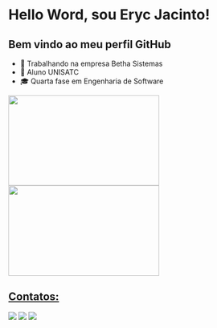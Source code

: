 # Hello Word, sou Eryc Jacinto! 
## Bem vindo ao meu perfil GitHub

- 💼 Trabalhando na empresa Betha Sistemas
- 🏫 Aluno UNISATC
- 🎓 Quarta fase em Engenharia de Software

<div>
<a href="https://github.com/ErycMJ">
<img loading="lazy" height="180em" width="300em" src="https://github-readme-stats.vercel.app/api/top-langs/?username=ErycMJ&layout=compact&langs_count=7&theme=dracula"/>   <img loading="lazy" height="180em" width="300em" src="https://github-readme-stats.vercel.app/api?username=ErycMJ&show_icons=true&theme=onedark"/>
</div>

## Contatos:

<div>
<a href="https://instagram.com/erycjacinto" target="_blank"><img loading="lazy" src="https://img.shields.io/badge/-Instagram-%23E4405F?style=for-the-badge&logo=instagram&logoColor=white" target="_blank"></a>
<a href = "mailto:erycmj@gmail.com"><img loading="lazy" src="https://img.shields.io/badge/Gmail-D14836?style=for-the-badge&logo=gmail&logoColor=white" target="_blank"></a>
<a href="https://www.linkedin.com/in/eryc-de-morais-jacinto-568325239/" target="_blank"><img loading="lazy" src="https://img.shields.io/badge/-LinkedIn-%230077B5?style=for-the-badge&logo=linkedin&logoColor=white" target="_blank"></a>   
</div>
